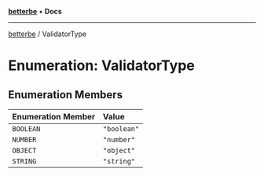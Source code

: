 [**betterbe**](../README.md) • **Docs**

---

[betterbe](../README.md) / ValidatorType

# Enumeration: ValidatorType

## Enumeration Members

| Enumeration Member | Value       |
| :----------------- | :---------- |
| `BOOLEAN`          | `"boolean"` |
| `NUMBER`           | `"number"`  |
| `OBJECT`           | `"object"`  |
| `STRING`           | `"string"`  |
